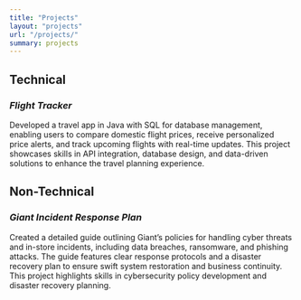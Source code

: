 ```yaml
---
title: "Projects"
layout: "projects"
url: "/projects/"
summary: projects
---
```


## Technical

### *Flight Tracker*

Developed a travel app in Java with SQL for database management, enabling users to compare domestic flight prices, receive personalized price alerts, and track upcoming flights with real-time updates. This project showcases skills in API integration, database design, and data-driven solutions to enhance the travel planning experience.

## Non-Technical

### *Giant Incident Response Plan*

Created a detailed guide outlining Giant’s policies for handling cyber threats and in-store incidents, including data breaches, ransomware, and phishing attacks. The guide features clear response protocols and a disaster recovery plan to ensure swift system restoration and business continuity. This project highlights skills in cybersecurity policy development and disaster recovery planning.



